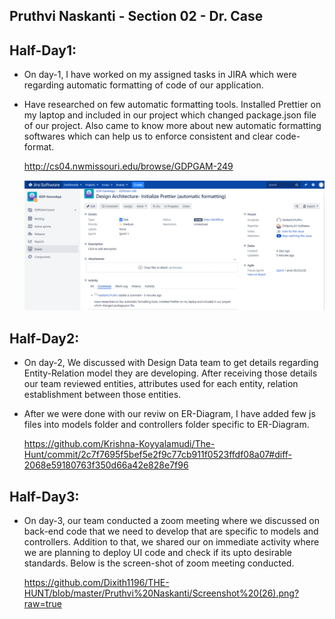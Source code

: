 ## Pruthvi Naskanti - Section 02 - Dr. Case

## Half-Day1:

* On day-1, I have worked on my assigned tasks in JIRA which were regarding automatic formatting of code of our application. 
* Have researched on few automatic formatting tools. Installed Prettier on my laptop and included in our project which changed package.json file of our project. Also came to know   more about new automatic formatting softwares which can help us to enforce consistent and clear code-format.
  
    http://cs04.nwmissouri.edu/browse/GDPGAM-249  
    
    ![](https://github.com/Dixith1196/THE-HUNT/blob/master/Pruthvi%20Naskanti/JIRApret.PNG?raw=true)
    
## Half-Day2:

* On day-2, We discussed with Design Data team to get details regarding Entity-Relation model they are developing. After receiving those details our team reviewed entities,         attributes used for each entity, relation establishment between those entities. 
* After we were done with our reviw on ER-Diagram, I have added few js files into models folder and controllers folder specific to ER-Diagram.

    https://github.com/Krishna-Koyyalamudi/The-Hunt/commit/2c7f7695f5bef5e2f9c77cb911f0523ffdf08a07#diff-2068e59180763f350d66a42e828e7f96
    
## Half-Day3:

* On day-3, our team conducted a zoom meeting where we discussed on back-end code that we need to develop that are specific to models and controllers. Addition to that, we shared   our on immediate activity where we are planning to deploy UI code and check if its upto desirable standards. Below is the screen-shot of zoom meeting conducted.

    https://github.com/Dixith1196/THE-HUNT/blob/master/Pruthvi%20Naskanti/Screenshot%20(26).png?raw=true
